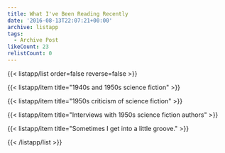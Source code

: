 ```yaml
---
title: What I've Been Reading Recently
date: '2016-08-13T22:07:21+00:00'
archive: listapp
tags: 
  - Archive Post
likeCount: 23
relistCount: 0
---
```



{{< listapp/list order=false reverse=false >}}

   {{< listapp/item title="1940s and 1950s science fiction" >}}

   {{< listapp/item title="1950s criticism of science fiction" >}}

   {{< listapp/item title="Interviews with 1950s science fiction authors" >}}

   {{< listapp/item title="Sometimes I get into a little groove." >}}

{{< /listapp/list >}}
